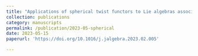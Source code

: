 ```yaml
---
title: "Applications of spherical twist functors to Lie algebras associated to root categories of preprojective algebras (with Fan Xu)"
collection: publications
category: manuscripts
permalink: /publication/2023-05-spherical
date: 2023-05-15
paperurl: 'https://doi.org/10.1016/j.jalgebra.2023.02.005'

---
```



